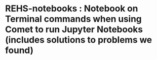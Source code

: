 # REHS-notebooks : Notebook on Terminal commands when using Comet to run Jupyter Notebooks (includes solutions to problems we found)
